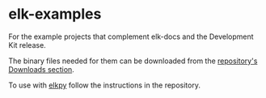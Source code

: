 # elk-examples

For the example projects that complement elk-docs and the Development Kit release.

The binary files needed for them can be downloaded from the [repository's Downloads section](https://bitbucket.org/mindswteam/elk-examples/downloads/).

To use with [elkpy](https://bitbucket.org/mindswteam/elkpy/src/master/) follow the instructions in the repository.